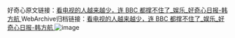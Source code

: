好奇心原文链接：[看电视的人越来越少，连 BBC 都撑不住了_娱乐_好奇心日报-韩方航 ](https://www.qdaily.com/articles/11622.html)
WebArchive归档链接：[看电视的人越来越少，连 BBC 都撑不住了_娱乐_好奇心日报-韩方航 ](http://web.archive.org/web/20190623170836/https://www.qdaily.com/articles/11622.html)
![image](http://ww3.sinaimg.cn/large/007d5XDply1g3wadvt3d4j30u02tp1kx)